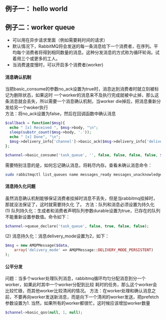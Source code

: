 ## 例子一： hello world

## 例子二：worker queue
- 可以用在异步请求里面（例如需要耗时间的请求）
- 默认情况下，RabbitMQ将会发送的每一条消息给下一个消费者，在序列。平均每个消费者将得到相同数量的消息。这种分发消息的方式称为循环轮询。试着用三个或更多的工人。
- 当消费速度慢时，可以开启多个消费者(worker)

#### 消息确认机制
当把basic_consume的参数no_ack设置为true时，消息达到消费者时就立刻被标记为删除状态，如果这时
一个worker的消息来不及执行完成就被中止掉，那么这条消息就会丢失，所以需要一个消息确认机制，当worker
die掉后，把消息重新分发给另一个woker执行  
方法：将no_ack设置为false，然后在回调函数中确认消息
```php
$callback = function($msg){
  echo " [x] Received ", $msg->body, "\n";
  sleep(substr_count($msg->body, '.'));
  echo " [x] Done", "\n";
  $msg->delivery_info['channel']->basic_ack($msg->delivery_info['delivery_tag']);
};

$channel->basic_consume('task_queue', '', false, false, false, false, $callback);
```
需要特别注意的是，如何忘记确认消息，将耗尽内存。查看未确认消息命令：
```bash
sudo rabbitmqctl list_queues name messages_ready messages_unacknowledged
```

#### 消息持久化问题
虽然消息确认机制能够保证消费者挂掉时消息不丢失，但是当rabbitmq挂掉时，那就没法保证了，这时就需要持久化
了。
方法：队列和消息必须设置为持久化  
(1) 队列持久化：生成者和消费者声明队列参数durable设置为true，已存在的队列不能重新设置参数值。命令如下：
```php
$channel->queue_declare('task_queue', false, true, false, false);
```
(2) 消息持久化：消息delivery_mode设置为2，如下：
```php
$msg = new AMQPMessage($data,
    array('delivery_mode' => AMQPMessage::DELIVERY_MODE_PERSISTENT)
);
```

#### 公平分发
问题：当多个worker处理队列消息，rabbitmq循环均匀分配消息到分一个worker，如果此时其中一个worker分配到比较
耗时的任务，那么这个worker会比较忙碌，而其他worker比较清闲的情况。
方法：在worker处理和确认消息之前，不要再向worker发送新消息，而是向下一个清闲的worker发送，把prefetch参数设置为1.
当然，如果所有的worker都很忙，这时候应该增加worker数量
```php
$channel->basic_qos(null, 1, null);
```